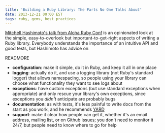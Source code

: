 ```yaml
---
title: 'Building a Ruby Library: The Parts No One Talks About'
date: 2013-12-21 00:00 EST
tags: ruby, gems, best practices
---
```


[Mitchell Hashimoto's talk from Aloha Ruby Conf](https://speakerdeck.com/mitchellh/building-a-ruby-library-the-parts-no-one-talks-about) is an opinionated look at the simple, easy-to-overlook but important-to-get-right aspects of writing a Ruby library. Everybody understands the importance of an intuitive API and good tests, but Hashimoto has advice on:

READMORE

* **configuration**: make it simple, do it in Ruby, and keep it all in one place
* **logging**: actually do it, and use a logging library (not Ruby's standard logger) that allows namespacing, so people using your library can choose what functionality they want to see logs about
* **exceptions**: have custom exceptions (but use standard exceptions when appropriate) and only rescue your library's own exceptions, since exceptions you *didn't* anticipate are probably bugs
* **documentation**: as with tests, it's less painful to write docs from the start as you work, and he recommends [YARD][1]
* **support**: make it clear how people can get it, whether it's an email address, mailing list, or on Github issues; you don't need to monitor it 24/7, but people need to know where to go for help

<script async class="speakerdeck-embed" data-id="4fca431e928d7202ab009b70" data-ratio="1.33333333333333" src="//speakerdeck.com/assets/embed.js"></script>

 [1]: http://yardoc.org/
